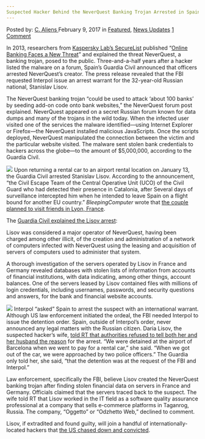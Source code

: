 ```yaml
---
Suspected Hacker Behind the NeverQuest Banking Trojan Arrested in Spain
---
```

<article class="post-listing post-18047 post type-post status-publish format-standard has-post-thumbnail hentry  tag-banking tag-hacker tag-neverquest tag-spain tag-suspected tag-trojan">
    <div class="post-inner">
        <span>Posted by: <a href="https://www.deepdotweb.com/author/caliens/" title="">C. Aliens </a></span>
    <span>February 9, 2017</span>
    <span>in <a href="https://www.deepdotweb.com/category/deepdot-news/" rel="category tag">Featured</a>, <a href="https://www.deepdotweb.com/category/news-updates/" rel="category tag">News Updates</a></span>
    <span><a href="https://www.deepdotweb.com/2017/02/09/suspected-hacker-behind-neverquest-banking-trojan-arrested-spain/#comments">1 Comment</a></span>
    </p>
    <div class="clear"></div>
    <div class="entry">
    <p>In 2013, researchers from <a href="https://www.deepdotweb.com/2017/01/09/security-researchers-found-one-stop-shop-hacking-tools-command-control-server/">Kaspersky Lab’s SecureList</a> published “<a href="https://securelist.com/analysis/publications/57881/online-banking-faces-a-new-threat/">Online Banking Faces a New Threat</a>” and explained the threat NeverQuest, a banking trojan, posed to the public. Three-and-a-half years after a hacker listed the malware on a forum, Spain’s Guardia Civil announced that officers arrested NeverQuest’s creator. The press release revealed that the FBI requested Interpol issue an arrest warrant for the 32-year-old Russian national, Stanislav Lisov.</p>
    <p>The NeverQuest banking trojan “could be used to attack ‘about 100 banks’ by seeding add-on code onto bank websites,” the NeverQuest forum post explained. NeverQuest appeared on a secret Russian forum known for data dumps and many of the trojans in the wild today. When the infected user visited one of the services the malware identified—using Internet Explorer or Firefox—the NeverQuest installed malicious JavaScripts. Once the scripts deployed, NeverQuest manipulated the connection between the victim and the particular website visited. The malware sent stolen bank credentials to hackers across the globe—to the amount of $5,000,000, according to the Guardia Civil.</p>
    <p><img class="wp-image-18057 aligncenter" src="https://www.deepdotweb.com/wp-content/uploads/2017/02/word-image-15.jpeg" srcset="https://www.deepdotweb.com/wp-content/uploads/2017/02/word-image-15.jpeg 640w, https://www.deepdotweb.com/wp-content/uploads/2017/02/word-image-15-300x169.jpeg 300w" sizes="(max-width: 640px) 100vw, 640px" /> Upon returning a rental car to an airport rental location on January 13, the Guardia Civil arrested Stanislav Lisov. According to the announcement, “the Civil Escape Team of the Central Operative Unit (UCO) of the Civil Guard who had detected their presence in Catalonia, after Several days of surveillance intercepted him when he intended to leave Spain on a flight bound for another EU country.” <em>BleepingComputer</em> wrote that <a href="https://www.bleepingcomputer.com/news/security/spanish-police-arrest-suspect-behind-neverquest-banking-trojan/">the couple planned to visit friends in Lyon, France</a>.</p>
    <p>The <a href="http://www.guardiacivil.es/es/prensa/noticias/6075.html">Guardia Civil explained the Lisov arrest</a>:</p>
    <p>Lisov was considered a major operator of NeverQuest, having been charged among other illicit, of the creation and administration of a network of computers infected with NeverQuest using the leasing and acquisition of servers of computers used to administer that system.</p>
    <p>A thorough investigation of the servers operated by Lisov in France and Germany revealed databases with stolen lists of information from accounts of financial institutions, with data indicating, among other things, account balances. One of the servers leased by Lisov contained files with millions of login credentials, including usernames, passwords, and security questions and answers, for the bank and financial website accounts.</p>
    <p><img class="wp-image-18058 aligncenter" src="https://www.deepdotweb.com/wp-content/uploads/2017/02/word-image-16.jpeg" srcset="https://www.deepdotweb.com/wp-content/uploads/2017/02/word-image-16.jpeg 640w, https://www.deepdotweb.com/wp-content/uploads/2017/02/word-image-16-300x169.jpeg 300w" sizes="(max-width: 640px) 100vw, 640px" /> Interpol “asked” Spain to arrest the suspect with an international warrant. Although US law enforcement initiated the ordeal, the FBI needed Interpol to issue the detention order. Spain, outside of Interpol’s order, never announced any legal matters with the Russian citizen. Daria Lisov, the suspected hacker’s wife, <a href="https://russian.rt.com/world/article/351430-programmist-ssha-ispania-zaderjanie">told RT that authorities refused to tell both her and her husband the reason</a> for the arrest. &#8220;We were detained at the airport of Barcelona ​​when we went to pay for a rental car,” she said. “When we got out of the car, we were approached by two police officers.” The Guardia only told her, she said, “that the detention was at the request of the FBI and Interpol.&#8221;</p>
    <p>Law enforcement, specifically the FBI, believe Lisov created the NeverQuest banking trojan after finding stolen financial data on servers in France and Germany. Officials claimed that the servers traced back to the suspect. The wife told RT that Lisov worked in the IT field as a software quality assurance professional at a company that sells e-commerce platforms in Taganrog, Russia. The company, “Oggetto” or “Odzhetto Web,” declined to comment.</p>
    <p>Lisov, if extradited and found guilty, will join a handful of internationally-located hackers that <a href="https://www.deepdotweb.com/2016/10/03/romanian-hacker-gets-prison-time-major-us-hacking-scheme/">the US chased down and convicted</a>.</p>
    </div>
    <span style="display:none"><a href="https://www.deepdotweb.com/tag/arrested/" rel="tag">arrested</a> <a href="https://www.deepdotweb.com/tag/banking/" rel="tag">banking</a> <a href="https://www.deepdotweb.com/tag/hacker/" rel="tag">hacker</a> <a href="https://www.deepdotweb.com/tag/neverquest/" rel="tag">neverquest</a> <a href="https://www.deepdotweb.com/tag/spain/" rel="tag">spain</a> <a href="https://www.deepdotweb.com/tag/suspected/" rel="tag">suspected</a> <a href="https://www.deepdotweb.com/tag/trojan/" rel="tag">trojan</a></span> <span style="display:none" class="updated">2017-02-09</span>
    <div style="display:none" class="vcard author" itemprop="author" itemscope itemtype="http://schema.org/Person"><strong class="fn" itemprop="name"><a href="https://www.deepdotweb.com/author/caliens/" title="Posts by C. Aliens" rel="author">C. Aliens</a></strong></div>
    </div>
</article>

